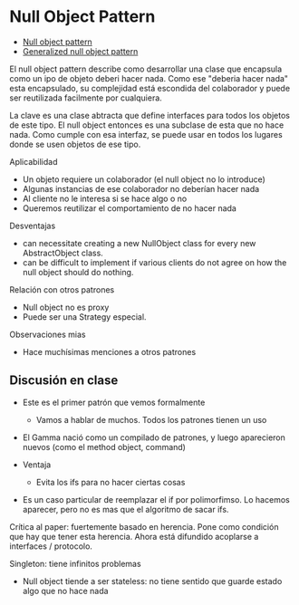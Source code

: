 # Null Object Pattern

- [Null object pattern](https://drive.google.com/file/d/1WytOS3c5_PlNFXnV_7fOn0715w0Pl5FL/view)
- [Generalized null object pattern](https://ubadao.files.wordpress.com/2013/07/a-generalized-null-object-pattern.pdf)

El null object pattern describe como desarrollar una clase que encapsula como un
ipo de objeto deberi hacer nada. Como ese "deberia hacer nada" esta encapsulado,
su complejidad está escondida del colaborador y puede ser reutilizada facilmente
por cualquiera.

La clave es una clase abtracta que define interfaces para todos los objetos de
este tipo. El null object entonces es una subclase de esta que no hace nada.
Como cumple con esa interfaz, se puede usar en todos los lugares donde se usen
objetos de ese tipo.

Aplicabilidad

- Un objeto requiere un colaborador (el null object no lo introduce)
- Algunas instancias de ese colaborador no deberían hacer nada
- Al cliente no le interesa si se hace algo o no
- Queremos reutilizar el comportamiento de no hacer nada

Desventajas

- can necessitate creating a new NullObject class for every new AbstractObject
  class.
- can be difficult to implement if various clients do not agree on how the null
  object should do nothing.

Relación con otros patrones

- Null object no es proxy
- Puede ser una Strategy especial.

Observaciones mias

- Hace muchísimas menciones a otros patrones

## Discusión en clase

- Este es el primer patrón que vemos formalmente
  - Vamos a hablar de muchos. Todos los patrones tienen un uso
- El Gamma nació como un compilado de patrones, y luego aparecieron nuevos (como
  el method object, command)

- Ventaja
  - Evita los ifs para no hacer ciertas cosas
- Es un caso particular de reemplazar el if por polimorfimso. Lo hacemos
  aparecer, pero no es mas que el algoritmo de sacar ifs.

Crítica al paper: fuertemente basado en herencia. Pone como condición que hay
que tener esta herencia. Ahora está difundido acoplarse a interfaces /
protocolo.

Singleton: tiene infinitos problemas

- Null object tiende a ser stateless: no tiene sentido que guarde estado algo
  que no hace nada
